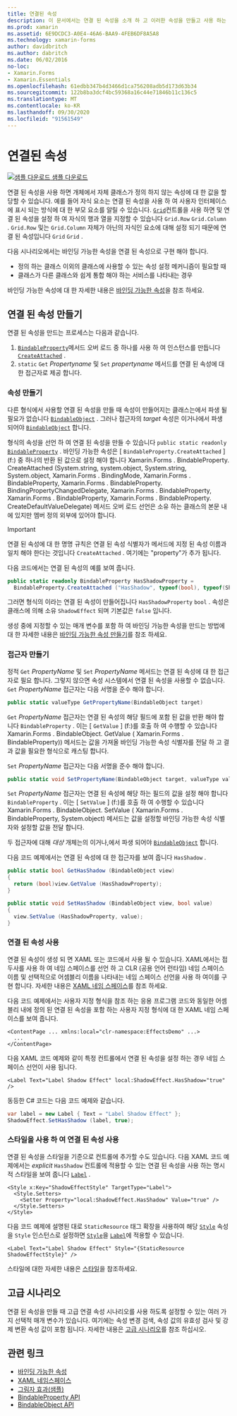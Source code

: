```yaml
---
title: 연결된 속성
description: 이 문서에서는 연결 된 속성을 소개 하 고 이러한 속성을 만들고 사용 하는 방법을 보여 줍니다.
ms.prod: xamarin
ms.assetid: 6E9DCDC3-A0E4-46A6-BAA9-4FEB6DF8A5A8
ms.technology: xamarin-forms
author: davidbritch
ms.author: dabritch
ms.date: 06/02/2016
no-loc:
- Xamarin.Forms
- Xamarin.Essentials
ms.openlocfilehash: 61edbb347b4d3466d1ca756208adb5d173d63b34
ms.sourcegitcommit: 122b8ba3dcf4bc59368a16c44e71846b11c136c5
ms.translationtype: MT
ms.contentlocale: ko-KR
ms.lasthandoff: 09/30/2020
ms.locfileid: "91561549"
---
```

# <a name="attached-properties"></a>연결된 속성

[![샘플 다운로드](~/media/shared/download.png) 샘플 다운로드](https://docs.microsoft.com/samples/xamarin/xamarin-forms-samples/effects-shadoweffect)


연결 된 속성을 사용 하면 개체에서 자체 클래스가 정의 하지 않는 속성에 대 한 값을 할당할 수 있습니다. 예를 들어 자식 요소는 연결 된 속성을 사용 하 여 사용자 인터페이스에 표시 되는 방식에 대 한 부모 요소를 알릴 수 있습니다. [`Grid`](xref:Xamarin.Forms.Grid)컨트롤을 사용 하면 및 연결 된 속성을 설정 하 여 자식의 행과 열을 지정할 수 있습니다 `Grid.Row` `Grid.Column` . `Grid.Row` 및는 `Grid.Column` 자체가 아닌의 자식인 요소에 대해 설정 되기 때문에 연결 된 속성입니다 `Grid` `Grid` .

다음 시나리오에서는 바인딩 가능한 속성을 연결 된 속성으로 구현 해야 합니다.

- 정의 하는 클래스 이외의 클래스에 사용할 수 있는 속성 설정 메커니즘이 필요할 때
- 클래스가 다른 클래스와 쉽게 통합 해야 하는 서비스를 나타내는 경우

바인딩 가능한 속성에 대 한 자세한 내용은 [바인딩 가능한 속성](~/xamarin-forms/xaml/bindable-properties.md)을 참조 하세요.

## <a name="create-an-attached-property"></a>연결 된 속성 만들기

연결 된 속성을 만드는 프로세스는 다음과 같습니다.

1. [`BindableProperty`](xref:Xamarin.Forms.BindableProperty)메서드 오버 로드 중 하나를 사용 하 여 인스턴스를 만듭니다 [`CreateAttached`](xref:Xamarin.Forms.BindableProperty.CreateAttached*) .
1. `static` `Get` *Propertyname* 및 `Set` *propertyname* 메서드를 연결 된 속성에 대 한 접근자로 제공 합니다.

### <a name="create-a-property"></a>속성 만들기

다른 형식에서 사용할 연결 된 속성을 만들 때 속성이 만들어지는 클래스는에서 파생 될 필요가 없습니다 [`BindableObject`](xref:Xamarin.Forms.BindableObject) . 그러나 접근자의 *target* 속성은 이거나에서 파생 되어야 [`BindableObject`](xref:Xamarin.Forms.BindableObject) 합니다.

형식의 속성을 선언 하 여 연결 된 속성을 만들 수 있습니다 `public static readonly` [`BindableProperty`](xref:Xamarin.Forms.BindableProperty) . 바인딩 가능한 속성은 [ `BindableProperty.CreateAttached` ] (f:) 중 하나의 반환 된 값으로 설정 해야 합니다 Xamarin.Forms . BindableProperty. CreateAttached (System.string, system.object, System.string, System.object, Xamarin.Forms . BindingMode, Xamarin.Forms . BindableProperty, Xamarin.Forms . BindableProperty. BindingPropertyChangedDelegate, Xamarin.Forms . BindableProperty, Xamarin.Forms . BindableProperty, Xamarin.Forms . BindableProperty. CreateDefaultValueDelegate) 메서드 오버 로드 선언은 소유 하는 클래스의 본문 내에 있지만 멤버 정의 외부에 있어야 합니다.

> [!IMPORTANT]
> 연결 된 속성에 대 한 명명 규칙은 연결 된 속성 식별자가 메서드에 지정 된 속성 이름과 일치 해야 한다는 것입니다 `CreateAttached` . 여기에는 "property"가 추가 됩니다.

다음 코드에서는 연결 된 속성의 예를 보여 줍니다.

```csharp
public static readonly BindableProperty HasShadowProperty =
  BindableProperty.CreateAttached ("HasShadow", typeof(bool), typeof(ShadowEffect), false);
```

그러면 형식의 이라는 연결 된 속성이 만들어집니다 `HasShadowProperty` `bool` . 속성은 클래스에 의해 소유 `ShadowEffect` 되며 기본값은 `false` 입니다.

생성 중에 지정할 수 있는 매개 변수를 포함 하 여 바인딩 가능한 속성을 만드는 방법에 대 한 자세한 내용은 [바인딩 가능한 속성 만들기](~/xamarin-forms/xaml/bindable-properties.md#consume-a-bindable-property)를 참조 하세요.

### <a name="create-accessors"></a>접근자 만들기

정적 `Get` *PropertyName* 및 `Set` *PropertyName* 메서드는 연결 된 속성에 대 한 접근자로 필요 합니다. 그렇지 않으면 속성 시스템에서 연결 된 속성을 사용할 수 없습니다. `Get` *PropertyName* 접근자는 다음 서명을 준수 해야 합니다.

```csharp
public static valueType GetPropertyName(BindableObject target)
```

`Get` *PropertyName* 접근자는 연결 된 속성의 해당 필드에 포함 된 값을 반환 해야 합니다 `BindableProperty` . 이는 [ `GetValue` ] (f:)를 호출 하 여 수행할 수 있습니다 Xamarin.Forms . BindableObject. GetValue ( Xamarin.Forms . BindableProperty)) 메서드는 값을 가져올 바인딩 가능한 속성 식별자를 전달 하 고 결과 값을 필요한 형식으로 캐스팅 합니다.

`Set` *PropertyName* 접근자는 다음 서명을 준수 해야 합니다.

```csharp
public static void SetPropertyName(BindableObject target, valueType value)
```

`Set` *PropertyName* 접근자는 연결 된 속성에 해당 하는 필드의 값을 설정 해야 합니다 `BindableProperty` . 이는 [ `SetValue` ] (f:)를 호출 하 여 수행할 수 있습니다 Xamarin.Forms . BindableObject. SetValue ( Xamarin.Forms . BindableProperty, System.object) 메서드는 값을 설정할 바인딩 가능한 속성 식별자와 설정할 값을 전달 합니다.

두 접근자에 대해 *대상* 개체는의 이거나,에서 파생 되어야 [`BindableObject`](xref:Xamarin.Forms.BindableObject) 합니다.

다음 코드 예제에서는 연결 된 속성에 대 한 접근자를 보여 줍니다 `HasShadow` .

```csharp
public static bool GetHasShadow (BindableObject view)
{
  return (bool)view.GetValue (HasShadowProperty);
}

public static void SetHasShadow (BindableObject view, bool value)
{
  view.SetValue (HasShadowProperty, value);
}
```

### <a name="consume-an-attached-property"></a>연결 된 속성 사용

연결 된 속성이 생성 되 면 XAML 또는 코드에서 사용 될 수 있습니다. XAML에서는 접두사를 사용 하 여 네임 스페이스를 선언 하 고 CLR (공용 언어 런타임) 네임 스페이스 이름 및 선택적으로 어셈블리 이름을 나타내는 네임 스페이스 선언을 사용 하 여이를 구현 합니다. 자세한 내용은 [XAML 네임 스페이스](~/xamarin-forms/xaml/namespaces.md)를 참조 하세요.

다음 코드 예제에서는 사용자 지정 형식을 참조 하는 응용 프로그램 코드와 동일한 어셈블리 내에 정의 된 연결 된 속성을 포함 하는 사용자 지정 형식에 대 한 XAML 네임 스페이스를 보여 줍니다.

```xaml
<ContentPage ... xmlns:local="clr-namespace:EffectsDemo" ...>
  ...
</ContentPage>
```

다음 XAML 코드 예제와 같이 특정 컨트롤에서 연결 된 속성을 설정 하는 경우 네임 스페이스 선언이 사용 됩니다.

```xaml
<Label Text="Label Shadow Effect" local:ShadowEffect.HasShadow="true" />
```

동등한 C# 코드는 다음 코드 예제와 같습니다.

```csharp
var label = new Label { Text = "Label Shadow Effect" };
ShadowEffect.SetHasShadow (label, true);
```

### <a name="consume-an-attached-property-with-a-style"></a>스타일을 사용 하 여 연결 된 속성 사용

연결 된 속성을 스타일을 기준으로 컨트롤에 추가할 수도 있습니다. 다음 XAML 코드 예제에서는 *explicit* `HasShadow` 컨트롤에 적용할 수 있는 연결 된 속성을 사용 하는 명시적 스타일을 보여 줍니다 [`Label`](xref:Xamarin.Forms.Label) .

```xaml
<Style x:Key="ShadowEffectStyle" TargetType="Label">
  <Style.Setters>
    <Setter Property="local:ShadowEffect.HasShadow" Value="true" />
  </Style.Setters>
</Style>
```

다음 코드 예제에 설명된 대로 `StaticResource` 태그 확장을 사용하여 해당 [`Style`](xref:Xamarin.Forms.NavigableElement.Style) 속성을 `Style` 인스턴스로 설정하면 [`Style`](xref:Xamarin.Forms.Style)을 [`Label`](xref:Xamarin.Forms.Label)에 적용할 수 있습니다.

```xaml
<Label Text="Label Shadow Effect" Style="{StaticResource ShadowEffectStyle}" />
```

스타일에 대한 자세한 내용은 [스타일](~/xamarin-forms/user-interface/styles/index.md)을 참조하세요.

## <a name="advanced-scenarios"></a>고급 시나리오

연결 된 속성을 만들 때 고급 연결 속성 시나리오를 사용 하도록 설정할 수 있는 여러 가지 선택적 매개 변수가 있습니다. 여기에는 속성 변경 검색, 속성 값의 유효성 검사 및 강제 변환 속성 값이 포함 됩니다. 자세한 내용은 [고급 시나리오](~/xamarin-forms/xaml/bindable-properties.md#advanced-scenarios)를 참조 하십시오.

## <a name="related-links"></a>관련 링크

- [바인딩 가능한 속성](~/xamarin-forms/xaml/bindable-properties.md)
- [XAML 네임스페이스](~/xamarin-forms/xaml/namespaces.md)
- [그림자 효과(샘플)](/samples/xamarin/xamarin-forms-samples/effects-shadoweffect)
- [BindableProperty API](xref:Xamarin.Forms.BindableProperty)
- [BindableObject API](xref:Xamarin.Forms.BindableObject)